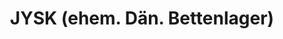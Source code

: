---
title: "JYSK (ehem. Dän. Bettenlager)"
url: /bad-mergentheim/jysk-ehem-daen-bettenlager/
shop: Möbel
---